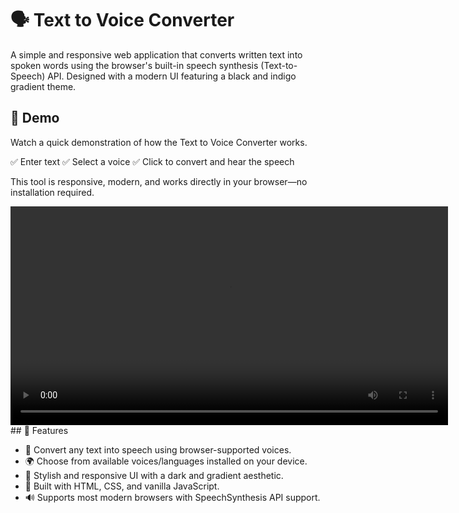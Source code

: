 # 🗣️ Text to Voice Converter

A simple and responsive web application that converts written text into spoken words using the browser's built-in speech synthesis (Text-to-Speech) API. Designed with a modern UI featuring a black and indigo gradient theme.

## 🚀 Demo

Watch a quick demonstration of how the Text to Voice Converter works.

✅ Enter text
✅ Select a voice
✅ Click to convert and hear the speech

This tool is responsive, modern, and works directly in your browser—no installation required.

<video src="./demo.mp4" controls width="700">
  Your browser does not support the video tag.
</video>
## 🎯 Features

- 🎤 Convert any text into speech using browser-supported voices.
- 🌍 Choose from available voices/languages installed on your device.
- 🎨 Stylish and responsive UI with a dark and gradient aesthetic.
- 🧠 Built with HTML, CSS, and vanilla JavaScript.
- 🔊 Supports most modern browsers with SpeechSynthesis API support.

